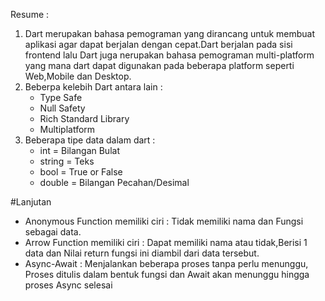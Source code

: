 Resume :
1. Dart merupakan bahasa pemograman yang dirancang untuk membuat aplikasi agar dapat berjalan dengan cepat.Dart berjalan pada sisi frontend lalu Dart juga nerupakan bahasa pemograman multi-platform yang mana dart dapat digunakan pada beberapa platform seperti Web,Mobile dan Desktop. 
2. Beberpa kelebih Dart antara lain :   
    - Type Safe
    - Null Safety
    - Rich Standard Library
    - Multiplatform 
3. Beberapa tipe data dalam dart : 
    - int = Bilangan Bulat
    - string = Teks
    - bool = True or False
    - double = Bilangan Pecahan/Desimal
    
#Lanjutan

- Anonymous Function memiliki ciri : Tidak memiliki nama dan Fungsi sebagai data.
- Arrow Function memiliki ciri : Dapat memiliki nama atau tidak,Berisi 1 data dan Nilai return fungsi ini diambil dari data tersebut.
- Async-Await : Menjalankan beberapa proses tanpa perlu menunggu, Proses ditulis dalam bentuk fungsi dan Await akan menunggu hingga proses Async selesai